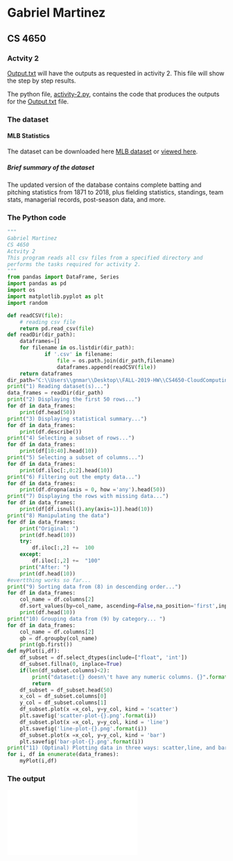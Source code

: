 # Gabriel Martinez
## CS 4650
### Actvity 2

[Output.txt](/Activity-2/output.txt) will have the outputs as requested in activity 2. This file will show the step by step results.

The python file, [activity-2.py](/Activity-2/activity-2.py), contains the code that produces the outputs for the [Output.txt](/Activity-2/output.txt) file.

### The dataset
#### MLB Statistics
The dataset can be downloaded here [MLB dataset](http://www.seanlahman.com/baseball-archive/statistics/) or [viewed here](/Dataset/baseballdatabank-2019.2).

##### Brief summary of the dataset

The updated version of the database contains complete batting and pitching statistics from 1871 to 2018, plus fielding statistics, standings, team stats, managerial records, post-season data, and more. 

### The Python code
```python
"""
Gabriel Martinez
CS 4650
Actvity 2
This program reads all csv files from a specified directory and
performs the tasks required for activity 2. 
"""
from pandas import DataFrame, Series
import pandas as pd
import os
import matplotlib.pyplot as plt
import random

def readCSV(file):
    # reading csv file  
    return pd.read_csv(file)
def readDir(dir_path):
    dataframes=[]
    for filename in os.listdir(dir_path):
            if '.csv' in filename:
                file = os.path.join(dir_path,filename)
                dataframes.append(readCSV(file))
    return dataframes
dir_path="C:\\Users\\gnmar\\Desktop\\FALL-2019-HW\\CS4650-CloudComputing\\Dataset\\baseballdatabank-2019.2\\core"
print("1) Reading dataset(s)...")
data_frames = readDir(dir_path)
print("2) Displaying the first 50 rows...")
for df in data_frames:
    print(df.head(50))
print("3) Displaying statistical summary...")
for df in data_frames:
    print(df.describe())
print("4) Selecting a subset of rows...")
for df in data_frames:
    print(df[10:40].head(10))
print("5) Selecting a subset of columns...")
for df in data_frames:
    print(df.iloc[:,0:2].head(10))    
print("6) Filtering out the empty data...")
for df in data_frames:
    print(df.dropna(axis = 0, how ='any').head(50))
print("7) Displaying the rows with missing data...")
for df in data_frames:
    print(df[df.isnull().any(axis=1)].head(10))
print("8) Manipulating the data")
for df in data_frames:
    print("Original: ")
    print(df.head(10))
    try: 
        df.iloc[:,2] +=  100
    except:
        df.iloc[:,2] +=  "100"
    print("After: ")
    print(df.head(10))
#evertthing works so far...
print("9) Sorting data from (8) in descending order...")
for df in data_frames:
    col_name = df.columns[2]
    df.sort_values(by=col_name, ascending=False,na_position='first',inplace=True)
    print(df.head(10))
print("10) Grouping data from (9) by category... ")
for df in data_frames:
    col_name = df.columns[2]
    gb = df.groupby(col_name)
    print(gb.first())
def myPlot(i,df):
    df_subset = df.select_dtypes(include=["float", 'int'])
    df_subset.fillna(0, inplace=True)
    if(len(df_subset.columns)<2):
        print("dataset:{} doesn\'t have any numeric columns. {}".format(i,df_subset.head(1)))
        return
    df_subset = df_subset.head(50)
    x_col = df_subset.columns[0]
    y_col = df_subset.columns[1]
    df_subset.plot(x =x_col, y=y_col, kind = 'scatter')
    plt.savefig('scatter-plot-{}.png'.format(i))
    df_subset.plot(x =x_col, y=y_col, kind = 'line')
    plt.savefig('line-plot-{}.png'.format(i))
    df_subset.plot(x =x_col, y=y_col, kind = 'bar')
    plt.savefig('bar-plot-{}.png'.format(i))
print("11) (Optinal) Plotting data in three ways: scatter,line, and bar: ...")
for i, df in enumerate(data_frames): 
    myPlot(i,df)
```
### The output

![Output](./output.txt)
